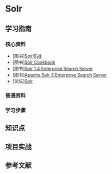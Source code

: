 # Solr

## 学习指南

### 核心资料

* [图书][Solr实战](http://product.dangdang.com/25082460.html)
* [图书][Solr Cookbook](http://product.dangdang.com/1900482179.html)
* [图书][Solr 1.4 Enterprise Search Server](http://product.dangdang.com/1900489897.html)
* [图书][Apache Solr 3 Enterprise Search Server](http://product.dangdang.com/1900489427.html)
* [论坛][Solr](http://lucene.472066.n3.nabble.com)

### 普通资料

### 学习步骤

## 知识点

## 项目实战

## 参考文献
